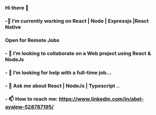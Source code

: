 ### Hi there 👋 

<!--
**abela2112/abela2112** is a ✨ _special_ ✨ repository because its `README.md` (this file) appears on your GitHub profile.

Here are some ideas to get you started:



- 🔭 I’m currently working on ...
- 🌱 I’m currently learning ...
- 👯 I’m looking to collaborate on ...
- 🤔 I’m looking for help with ...
- 💬 Ask me about ...
- 📫 How to reach me: ...
- 😄 Pronouns: ...
- ⚡ Fun fact: ...
-->
### -🔭 I’m currently working on React | Node | Expressjs |React Native
###    Open for Remote Jobs
### - 👯 I’m looking to collaborate on a Web project using React & NodeJs
### - 🤔 I’m looking for help with a full-time job...
### - 💬 Ask me about React | NodeJs | Typescript ..
### - 📫 How to reach me: https://www.linkedin.com/in/abel-ayalew-528787195/
